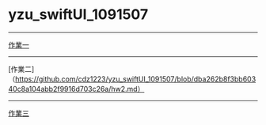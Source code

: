 # yzu_swiftUI_1091507
---------------------------------------
[作業一](https://github.com/cdz1223/yzu_swiftUI_1091507/blob/b8c443c8728f64cb666347ddfd692533ff29edcd/hw1.md)

---------------------------------------
[作業二]
（https://github.com/cdz1223/yzu_swiftUI_1091507/blob/dba262b8f3bb60340c8a104abb2f9916d703c26a/hw2.md）

---------------------------------------
[作業三]()
